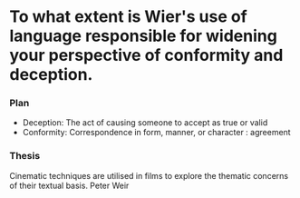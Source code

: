# To what extent is Wier's use of language responsible for widening your perspective of conformity and deception.
### Plan
- Deception: The act of causing someone to accept as true or valid
- Conformity: Correspondence in form, manner, or character : agreement
### Thesis
Cinematic techniques are utilised in films to explore the thematic concerns of their textual basis. Peter Weir